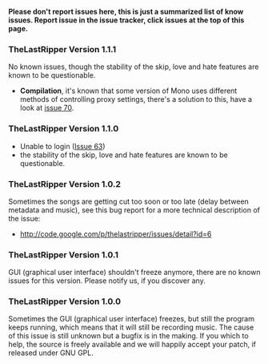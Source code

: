 **Please don't report issues here, this is just a summarized list of know issues. Report issue in the issue tracker, click issues at the top of this page.**

### TheLastRipper Version 1.1.1 ###
No known issues, though the stability of the skip, love and hate features are known to be questionable.

  * **Compilation**, it's known that some version of Mono uses different methods of controlling proxy settings, there's a solution to this, have a look at [issue 70](https://code.google.com/p/thelastripper/issues/detail?id=70).

### TheLastRipper Version 1.1.0 ###
  * Unable to login ([Issue 63](https://code.google.com/p/thelastripper/issues/detail?id=63))
  * the stability of the skip, love and hate features are known to be questionable.

### TheLastRipper Version 1.0.2 ###
Sometimes the songs are getting cut too soon or too late (delay between metadata and music), see this bug report for a more technical description of the issue:
  * http://code.google.com/p/thelastripper/issues/detail?id=6

### TheLastRipper Version 1.0.1 ###
GUI (graphical user interface) shouldn't freeze anymore, there are no known issues for this version. Please notify us, if you discover any.

### TheLastRipper Version 1.0.0 ###
Sometimes the GUI (graphical user interface) freezes, but still the program keeps running, which means that it will still be recording music. The cause of this issue is still unknown but a bugfix is in the making. If you which to help, the source is freely available and we will happily accept your patch, if released under GNU GPL.